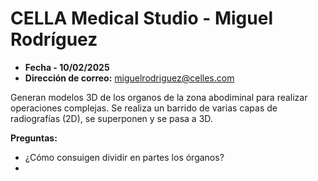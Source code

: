 # CELLA Medical Studio - Miguel Rodríguez

- **Fecha - 10/02/2025**
- **Dirección de correo:** miguelrodriguez@celles.com

Generan modelos 3D de los organos de la zona abodiminal para realizar operaciones complejas. Se realiza un barrido de varias capas de radiografías (2D), se superponen y se pasa a 3D.

**Preguntas:**
- ¿Cómo consuigen dividir en partes los órganos?
- 
